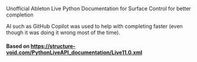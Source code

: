 Unofficial Ableton Live Python Documentation for Surface Control for better completion

AI such as GitHub Copilot was used to help with completing faster (even though it was doing it wrong most of the time).

#### Based on https://structure-void.com/PythonLiveAPI_documentation/Live11.0.xml
